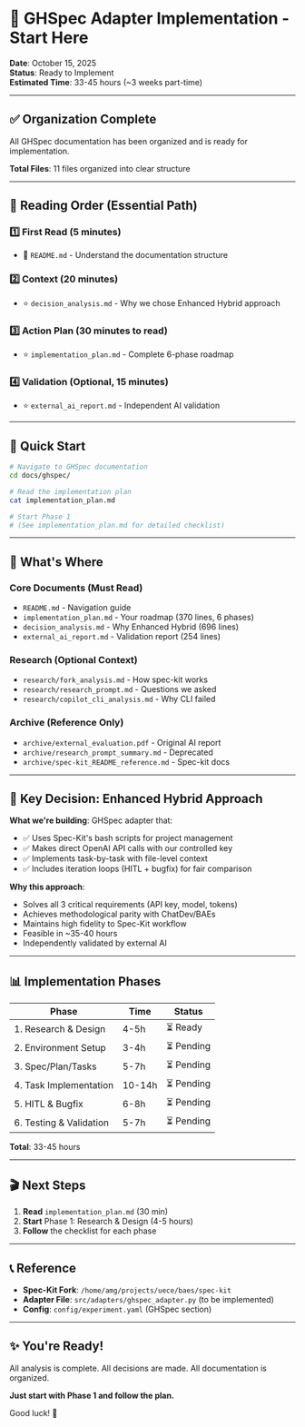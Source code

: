 # 🚀 GHSpec Adapter Implementation - Start Here

**Date**: October 15, 2025  
**Status**: Ready to Implement  
**Estimated Time**: 33-45 hours (~3 weeks part-time)

---

## ✅ Organization Complete

All GHSpec documentation has been organized and is ready for implementation.

**Total Files**: 11 files organized into clear structure

---

## 📖 Reading Order (Essential Path)

### 1️⃣ **First Read** (5 minutes)
- 📄 `README.md` - Understand the documentation structure

### 2️⃣ **Context** (20 minutes)
- ⭐ `decision_analysis.md` - Why we chose Enhanced Hybrid approach

### 3️⃣ **Action Plan** (30 minutes to read)
- ⭐ `implementation_plan.md` - Complete 6-phase roadmap

### 4️⃣ **Validation** (Optional, 15 minutes)
- ⭐ `external_ai_report.md` - Independent AI validation

---

## 🎯 Quick Start

```bash
# Navigate to GHSpec documentation
cd docs/ghspec/

# Read the implementation plan
cat implementation_plan.md

# Start Phase 1
# (See implementation_plan.md for detailed checklist)
```

---

## 📁 What's Where

### Core Documents (Must Read)
- `README.md` - Navigation guide
- `implementation_plan.md` - Your roadmap (370 lines, 6 phases)
- `decision_analysis.md` - Why Enhanced Hybrid (696 lines)
- `external_ai_report.md` - Validation report (254 lines)

### Research (Optional Context)
- `research/fork_analysis.md` - How spec-kit works
- `research/research_prompt.md` - Questions we asked
- `research/copilot_cli_analysis.md` - Why CLI failed

### Archive (Reference Only)
- `archive/external_evaluation.pdf` - Original AI report
- `archive/research_prompt_summary.md` - Deprecated
- `archive/spec-kit_README_reference.md` - Spec-kit docs

---

## 🔑 Key Decision: Enhanced Hybrid Approach

**What we're building**: GHSpec adapter that:
- ✅ Uses Spec-Kit's bash scripts for project management
- ✅ Makes direct OpenAI API calls with our controlled key
- ✅ Implements task-by-task with file-level context
- ✅ Includes iteration loops (HITL + bugfix) for fair comparison

**Why this approach**:
- Solves all 3 critical requirements (API key, model, tokens)
- Achieves methodological parity with ChatDev/BAEs
- Maintains high fidelity to Spec-Kit workflow
- Feasible in ~35-40 hours
- Independently validated by external AI

---

## 📊 Implementation Phases

| Phase | Time | Status |
|-------|------|--------|
| 1. Research & Design | 4-5h | ⏳ Ready |
| 2. Environment Setup | 3-4h | ⏳ Pending |
| 3. Spec/Plan/Tasks | 5-7h | ⏳ Pending |
| 4. Task Implementation | 10-14h | ⏳ Pending |
| 5. HITL & Bugfix | 6-8h | ⏳ Pending |
| 6. Testing & Validation | 5-7h | ⏳ Pending |

**Total**: 33-45 hours

---

## 🎬 Next Steps

1. **Read** `implementation_plan.md` (30 min)
2. **Start** Phase 1: Research & Design (4-5 hours)
3. **Follow** the checklist for each phase

---

## 📞 Reference

- **Spec-Kit Fork**: `/home/amg/projects/uece/baes/spec-kit`
- **Adapter File**: `src/adapters/ghspec_adapter.py` (to be implemented)
- **Config**: `config/experiment.yaml` (GHSpec section)

---

## ✨ You're Ready!

All analysis is complete. All decisions are made. All documentation is organized.

**Just start with Phase 1 and follow the plan.**

Good luck! 🚀
